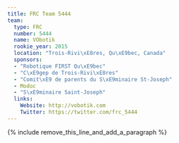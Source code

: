 ```yaml
---
title: FRC Team 5444
team:
  type: FRC
  number: 5444
  name: VObotik
  rookie_year: 2015
  location: "Trois-Rivi\xE8res, Qu\xE9bec, Canada"
  sponsors:
  - "Robotique FIRST Qu\xE9bec"
  - "C\xE9gep de Trois-Rivi\xE8res"
  - "Comit\xE9 de parents du S\xE9minaire St-Joseph"
  - Modoc
  - "S\xE9minaire Saint-Joseph"
  links:
    Website: http://vobotik.com
    Twitter: https://twitter.com/frc_5444
---
```


{% include remove_this_line_and_add_a_paragraph %}